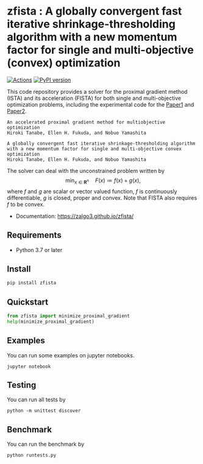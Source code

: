 # zfista : A globally convergent fast iterative shrinkage-thresholding algorithm with a new momentum factor for single and multi-objective (convex) optimization

[![Actions](https://github.com/zalgo3/zfista/actions/workflows/actions.yaml/badge.svg)](https://github.com/zalgo3/zfista/actions/workflows/actions.yaml)
[![PyPI version](https://badge.fury.io/py/zfista.svg)](https://badge.fury.io/py/zfista)

This code repository provides a solver for the proximal gradient method (ISTA) and its acceleration (FISTA) for both single and multi-objective optimization problems, including the experimental code for the [Paper1](https://arxiv.org/abs/2202.10994 "An accelerated proximal gradient method for multiobjective optimization") and [Paper2](https://arxiv.org/abs/2205.05262 "A globally convergent fast iterative shrinkage-thresholding algorithm with a new momentum factor for single and multi-objective convex optimization").

```txt:Paper1
An accelerated proximal gradient method for multiobjective optimization
Hiroki Tanabe, Ellen H. Fukuda, and Nobuo Yamashita
```

```txt:Paper2
A globally convergent fast iterative shrinkage-thresholding algorithm with a new momentum factor for single and multi-objective convex optimization
Hiroki Tanabe, Ellen H. Fukuda, and Nobuo Yamashita
```

The solver can deal with the unconstrained problem written by
$$\min_{x \in \mathbf{R}^n} \quad F(x) \coloneqq f(x) + g(x),$$
where $f$ and $g$ are scalar or vector valued function, $f$ is continuously differentiable, $g$ is closed, proper and convex.
Note that FISTA also requires $f$ to be convex.

- Documentation: https://zalgo3.github.io/zfista/

## Requirements
- Python 3.7 or later

## Install
```sh
pip install zfista
```

## Quickstart
```python
from zfista import minimize_proximal_gradient
help(minimize_proximal_gradient)
```

## Examples
You can run some examples on jupyter notebooks.
```Shell
jupyter notebook
```

## Testing
You can run all tests by
```Shell
python -m unittest discover
```

## Benchmark
You can run the benchmark by
```Shell
python runtests.py
```
